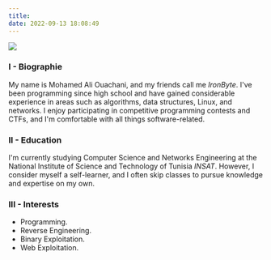 ```yaml
---
title: 
date: 2022-09-13 18:08:49
---
```

![](https://drive.google.com/file/d/1-9UInw6hV-8RJuzVelClprsQSiSbLGvz/view?usp=sharing)


### I - Biographie
My name is Mohamed Ali Ouachani, and my friends call me *IronByte*. I've been programming since high school and have gained considerable experience in areas such as algorithms, data structures, Linux, and networks. I enjoy participating in competitive programming contests and CTFs, and I'm comfortable with all things software-related.

### II - Education
I'm currently studying Computer Science and Networks Engineering at the National Institute of Science and Technology of Tunisia *INSAT*. However, I consider myself a self-learner, and I often skip classes to pursue knowledge and expertise on my own.

### III - Interests 
* Programming.
* Reverse Engineering.
* Binary Exploitation.
* Web Exploitation.


